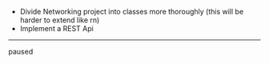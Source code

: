 - Divide Networking project into classes more thoroughly (this will be harder to extend like rn)
- Implement a REST Api

---

paused
